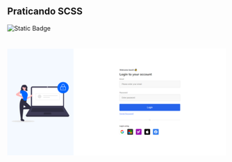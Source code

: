 ## Praticando SCSS

<img alt="Static Badge" src="https://img.shields.io/badge/scss-build?style=for-the-badge&logo=sass&color=%23171717">

###

<h1>
  <img src="./assets/img-readme.png">
</h1>
